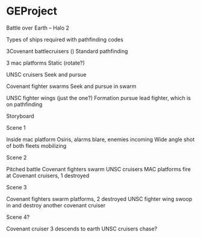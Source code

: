 # GEProject
Battle over Earth – Halo 2 

 

Types of ships required with pathfinding codes

3Covenant battlecruisers ()
Standard pathfinding 

3 mac platforms 
Static (rotate?) 

UNSC cruisers 
Seek and pursue

Covenant fighter swarms 
Seek and pursue in swarm 

UNSC fighter wings (just the one?) 
Formation pursue lead fighter, which is on pathfinding 

 

Storyboard 

Scene 1 

Inside mac platform Osiris, alarms blare, enemies incoming 
Wide angle shot of both fleets mobilizing 

Scene 2 

Pitched battle Covenant fighters swarm UNSC cruisers 
MAC platforms fire at Covenant cruisers, 1 destroyed 

Scene 3 

Covenant fighters swarm platforms, 2 destroyed 
UNSC fighter wing swoop in and destroy another covenant cruiser 

Scene 4? 

Covenant cruiser 3 descends to earth 
UNSC cruisers chase? 
